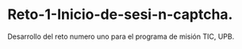 # Reto-1-Inicio-de-sesi-n-captcha.
Desarrollo del reto numero uno para el programa de misión TIC, UPB. 

